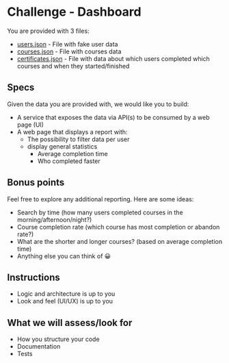 # Challenge - Dashboard

You are provided with 3 files:

- [users.json](./users.json) - File with fake user data
- [courses.json](./courses.json) - File with courses data
- [certificates.json](./certificates.json) - File with data about which users completed which courses and when they started/finished

## Specs

Given the data you are provided with, we would like you to build:

- A service that exposes the data via API(s) to be consumed by a web page (UI)
- A web page that displays a report with:
  - The possibility to filter data per user
  - display general statistics
    - Average completion time
    - Who completed faster

## Bonus points

Feel free to explore any additional reporting. Here are some ideas:

- Search by time (how many users completed courses in the morning/afternoon/night?)
- Course completion rate (which course has most completion or abandon rate?)
- What are the shorter and longer courses? (based on average completion time)
- Anything else you can think of 😀

## Instructions

- Logic and architecture is up to you
- Look and feel (UI/UX) is up to you

## What we will assess/look for

- How you structure your code
- Documentation
- Tests
